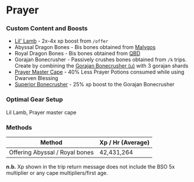 # Prayer

### Custom Content and Boosts

* [Lil' Lamb](../custom-items/pets.md#miscellaneous-pets) - 2x-4x xp boost from `/offer`
* Abyssal Dragon Bones - Bis bones obtained from [Malygos](../bosses/demi-bosses/malygos.md)
* Royal Dragon Bones - Bis bones obtained from [QBD](../bosses/demi-bosses/queen-black-dragon.md)
* Gorajan Bonecrusher - Passively crushes bones obtained from `/k` trips. Create by combining the [Gorajan Bonecrusher (u)](dungeoneering-training/#starting-out) with 3 gorajan shards
* [Prayer Master Cape](../custom-items/equippables.md#master-capes) - 40% Less Prayer Potions consumed while using Dwarven Blessing
* [Superior Bonecrusher](invention.md#inventions) - 25% xp boost to the Gorajan Bonecrusher

### Optimal Gear Setup

Lil Lamb, Prayer master cape

### Methods

| Method                         | Xp / Hr (Average) |
| ------------------------------ | ----------------- |
| Offering Abyssal / Royal bones | 42,431,264        |

**n.b.** Xp shown in the trip return message does not include the BSO 5x multiplier or any cape multipliers/first age.

